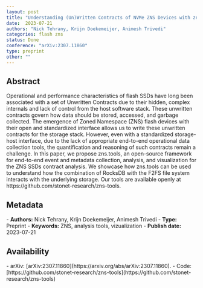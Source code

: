 ```yaml
---
layout: post
title: "Understanding (Un)Written Contracts of NVMe ZNS Devices with zns-tools"
date:  2023-07-21
authors: "Nick Tehrany, Krijn Doekemeijer, Animesh Trivedi"
categories: flash zns
status: Done
conference: "arXiv:2307.11860"
type: preprint
other: ""
---
```


<h2>Abstract</h2>
Operational and performance characteristics of flash SSDs have long been associated with a set of Unwritten Contracts due to their hidden, complex internals and lack of control from the host software stack. These unwritten contracts govern how data should be stored, accessed, and garbage collected. The emergence of Zoned Namespace (ZNS) flash devices with their open and standardized interface allows us to write these unwritten contracts for the storage stack. However, even with a standardized storage-host interface, due to the lack of appropriate end-to-end operational data collection tools, the quantification and reasoning of such contracts remain a challenge. In this paper, we propose zns.tools, an open-source framework for end-to-end event and metadata collection, analysis, and visualization for the ZNS SSDs contract analysis. We showcase how zns.tools can be used to understand how the combination of RocksDB with the F2FS file system interacts with the underlying storage. Our tools are available openly at https://github.com/stonet-research/zns-tools.

<h2>Metadata</h2>
- <b>Authors:</b> Nick Tehrany, Krijn Doekemeijer, Animesh Trivedi
- <b>Type:</b> Preprint
- <b>Keywords:</b> ZNS, analysis tools, vizualization
- <b>Publish date:</b> 2023-07-21

<h2>Availability</h2>
- arXiv: [arXiv:2307.11860](https://arxiv.org/abs/arXiv:2307.11860).
- Code: [https://github.com/stonet-research/zns-tools](https://github.com/stonet-research/zns-tools)
